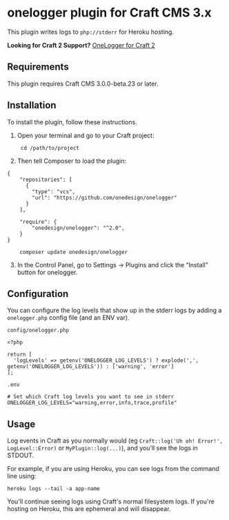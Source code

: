 # onelogger plugin for Craft CMS 3.x

This plugin writes logs to `php://stderr` for Heroku hosting.

**Looking for Craft 2 Support?** [OneLogger for Craft 2](https://github.com/onedesign/onelogger/tree/v1)

## Requirements

This plugin requires Craft CMS 3.0.0-beta.23 or later.

## Installation

To install the plugin, follow these instructions.

1. Open your terminal and go to your Craft project:

        cd /path/to/project

2. Then tell Composer to load the plugin:

```
{
    "repositories": [
      {
        "type": "vcs",
        "url": "https://github.com/onedesign/onelogger"
      }
    ],

    "require": {
        "onedesign/onelogger": "^2.0",
    }
}
```
        composer update onedesign/onelogger

3. In the Control Panel, go to Settings → Plugins and click the “Install” button for onelogger.


## Configuration

You can configure the log levels that show up in the stderr logs by adding a `onelogger.php` config file (and an ENV var).

`config/onelogger.php`
```
<?php

return [
  'logLevels' => getenv('ONELOGGER_LOG_LEVELS') ? explode(',', getenv('ONELOGGER_LOG_LEVELS')) : ['warning', 'error']
];

```

`.env`
```
# Set which Craft log levels you want to see in stderr
ONELOGGER_LOG_LEVELS="warning,error,info,trace,profile"
```


## Usage

Log events in Craft as you normally would (eg `Craft::log('Uh oh! Error!', LogLevel::Error)` or `MyPlugin::log(...)`), and you'll see the logs in STDOUT.

For example, if you are using Heroku, you can see logs from the command line using:

```
heroku logs --tail -a app-name
```

You'll continue seeing logs using Craft's normal filesystem logs. If you're hosting on Heroku, this are ephemeral and will disappear.

